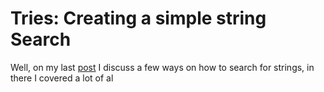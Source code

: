 # Tries: Creating a simple string Search

Well, on my last [post](/essay/creating-a-simple-string-search) I discuss a few ways on how to search for strings, in there I covered a lot of al
